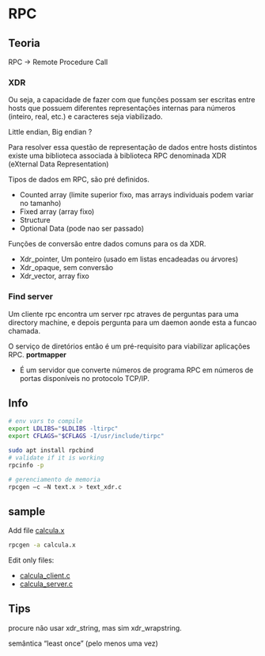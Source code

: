 # RPC

## Teoria

RPC -> Remote Procedure Call

### XDR

Ou seja, a capacidade de fazer com que funções possam ser escritas entre hosts que possuem diferentes
representações internas para números (inteiro, real, etc.) e caracteres seja viabilizado.

Little endian, Big endian ?

Para resolver essa questão de representação de dados entre hosts distintos existe uma biblioteca associada à biblioteca RPC denominada XDR (eXternal Data Representation)

Tipos de dados em RPC, são pré definidos.
- Counted array (limite superior fixo, mas arrays individuais podem variar no tamanho)
- Fixed array (array fixo)
- Structure
- Optional Data (pode nao ser passado)

Funções de conversão entre dados comuns para os da XDR.
  - Xdr_pointer, Um ponteiro (usado em listas encadeadas ou árvores)
  - Xdr_opaque, sem conversão
  - Xdr_vector, array fixo

### Find server

Um cliente rpc encontra um server rpc atraves de perguntas para uma directory machine, e depois pergunta para um daemon aonde esta
a funcao chamada.

O serviço de diretórios então é um pré-requisito para viabilizar aplicações RPC. **portmapper**
  - É um servidor que converte números de programa RPC em números de portas disponíveis no protocolo TCP/IP.

## Info

```bash
# env vars to compile
export LDLIBS="$LDLIBS -ltirpc"
export CFLAGS="$CFLAGS -I/usr/include/tirpc"
```

```bash
sudo apt install rpcbind
# validate if it is working
rpcinfo -p 
```

```bash
# gerenciamento de memoria
rpcgen –c –N text.x > text_xdr.c
```

## sample

Add file [calcula.x](./calcula/calcula.x)

```bash
rpcgen -a calcula.x
```

Edit only files: 
  - [calcula_client.c](./calcula/calcula_client.c) 
  - [calcula_server.c](./calcula/calcula_server.c)

## Tips

procure não usar xdr_string, mas sim xdr_wrapstring.

semântica “least once” (pelo menos uma vez)

